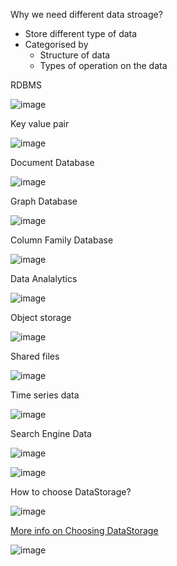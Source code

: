 
Why we need different data stroage?

* Store different type of data
* Categorised by
   * Structure of data
   * Types of operation on the data


RDBMS

![image](https://user-images.githubusercontent.com/38088886/110890175-68aa9c80-82e7-11eb-92c8-712da79da9fc.png)

Key value pair

![image](https://user-images.githubusercontent.com/38088886/110890468-fdad9580-82e7-11eb-8619-e4ec170059b8.png)

Document Database

![image](https://user-images.githubusercontent.com/38088886/110890772-917f6180-82e8-11eb-8d83-0c3f356671c5.png)

Graph Database

![image](https://user-images.githubusercontent.com/38088886/110891081-26825a80-82e9-11eb-8716-e5cdbda9694e.png)

Column Family Database

![image](https://user-images.githubusercontent.com/38088886/110891716-79104680-82ea-11eb-9081-d06a8d0967f3.png)

Data Analalytics

![image](https://user-images.githubusercontent.com/38088886/110892003-1e2b1f00-82eb-11eb-8579-6f5d0224c58f.png)


Object storage

![image](https://user-images.githubusercontent.com/38088886/110892149-6c402280-82eb-11eb-9258-ef6d9eef49f6.png)

Shared files

![image](https://user-images.githubusercontent.com/38088886/110892321-bf19da00-82eb-11eb-9926-e412d8be11f4.png)

Time series data

![image](https://user-images.githubusercontent.com/38088886/110892491-115afb00-82ec-11eb-96a6-6d900a6f0854.png)

Search Engine Data

![image](https://user-images.githubusercontent.com/38088886/110892771-96461480-82ec-11eb-80e7-552a9b4ecf27.png)


![image](https://user-images.githubusercontent.com/38088886/110892912-da391980-82ec-11eb-81c0-33dbb1cb2727.png)


How to choose DataStorage?

![image](https://user-images.githubusercontent.com/38088886/110893556-20db4380-82ee-11eb-8869-742edc8e1d0d.png)

[More info on Choosing DataStorage](https://docs.microsoft.com/en-us/azure/architecture/data-guide/technology-choices/analytical-data-stores)


![image](https://user-images.githubusercontent.com/38088886/111774496-73e16780-88a7-11eb-8a29-d9b2d96da786.png)










